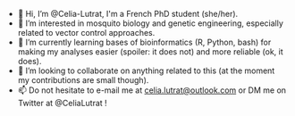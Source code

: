 - 👋 Hi, I’m @Celia-Lutrat, I'm a French PhD student (she/her).
- 👀 I’m interested in mosquito biology and genetic engineering, especially related to vector control approaches. 
- 🌱 I’m currently learning bases of bioinformatics (R, Python, bash) for making my analyses easier (spoiler: it does not) and more reliable (ok, it does).
- 💞️ I’m looking to collaborate on anything related to this (at the moment my contributions are small though).
- 📫 Do not hesitate to e-mail me at celia.lutrat@outlook.com or DM me on Twitter at @CeliaLutrat !

<!---
Celia-Lutrat/Celia-Lutrat is a ✨ special ✨ repository because its `README.md` (this file) appears on your GitHub profile.
You can click the Preview link to take a look at your changes.
--->
